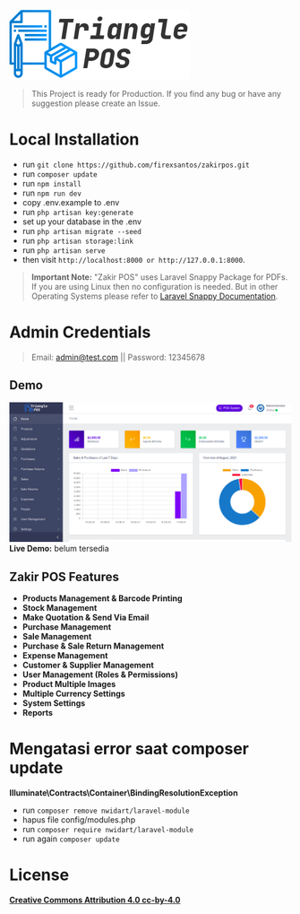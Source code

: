 ![Zakir POS](public/images/logo-dark.png)
> This Project is ready for Production. If you find any bug or have any suggestion please create an Issue.

# Local Installation

- run `` git clone https://github.com/firexsantos/zakirpos.git ``
- run ``composer update `` 
- run `` npm install ``
- run ``npm run dev``
- copy .env.example to .env
- run `` php artisan key:generate ``
- set up your database in the .env
- run `` php artisan migrate --seed ``
- run `` php artisan storage:link ``
- run `` php artisan serve ``
- then visit `` http://localhost:8000 or http://127.0.0.1:8000 ``.

> **Important Note:** "Zakir POS" uses Laravel Snappy Package for PDFs. If you are using Linux then no configuration is needed. But in other Operating Systems please refer to [Laravel Snappy Documentation](https://github.com/barryvdh/laravel-snappy).

# Admin Credentials
> Email: admin@test.com || Password: 12345678

## Demo
![Zakir POS](public/images/screenshot.jpg)
**Live Demo:** belum tersedia

## Zakir POS Features

- **Products Management & Barcode Printing**
- **Stock Management**
- **Make Quotation & Send Via Email**
- **Purchase Management**
- **Sale Management**
- **Purchase & Sale Return Management**
- **Expense Management**
- **Customer & Supplier Management**
- **User Management (Roles & Permissions)**
- **Product Multiple Images**
- **Multiple Currency Settings**
- **System Settings**
- **Reports**

# Mengatasi error saat composer update
**Illuminate\Contracts\Container\BindingResolutionException**
- run ``composer remove nwidart/laravel-module``
- hapus file config/modules.php
- run ``composer require nwidart/laravel-module``
- run again ``composer update``

# License
**[Creative Commons Attribution 4.0	cc-by-4.0](https://creativecommons.org/licenses/by/4.0/)**
